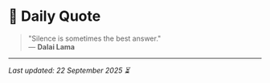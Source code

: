 # 📜 Daily Quote

> "Silence is sometimes the best answer."  
> — **Dalai Lama**

---

_Last updated: 22 September 2025 ⏳_
